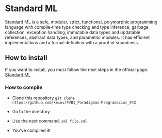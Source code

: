 # Standard ML
Standard ML is a safe, modular, strict, functional, polymorphic programming language with compile-time type checking and type inference, garbage collection, exception handling, immutable data types and updatable references, abstract data types, and parametric modules. It has efficient implementations and a formal definition with a proof of soundness.

## How to install
If you want to install, you must follow the next steps in the official page. [Standard ML](https://smlnj.org/install/)

### How to compile
- Clone this repository
```git clone https://github.com/keiwv/PVBI_Paradigmas-Programacion_942```

- Go to the directory
- Use the next command. ```sml file.sml```
- You've compiled it!
